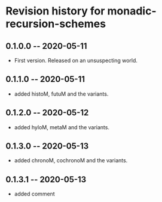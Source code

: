 # Revision history for monadic-recursion-schemes

## 0.1.0.0 -- 2020-05-11

* First version. Released on an unsuspecting world.

## 0.1.1.0 -- 2020-05-11

* added histoM, futuM and the variants.

## 0.1.2.0 -- 2020-05-12

* added hyloM, metaM and the variants.

## 0.1.3.0 -- 2020-05-13

* added chronoM, cochronoM and the variants.

## 0.1.3.1 -- 2020-05-13

* added comment
